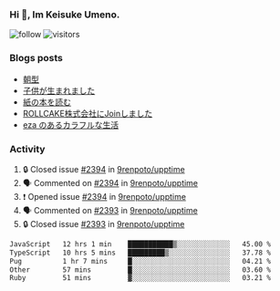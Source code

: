 ### Hi 👋, Im Keisuke Umeno.

<!--
**9renpoto/9renpoto** is a ✨ _special_ ✨ repository because its `README.md` (this file) appears on your GitHub profile.

Here are some ideas to get you started:

- 🔭 I’m currently working on ...
- 🌱 I’m currently learning ...
- 👯 I’m looking to collaborate on ...
- 🤔 I’m looking for help with ...
- 💬 Ask me about ...
- 📫 How to reach me: ...
- 😄 Pronouns: ...
- ⚡ Fun fact: ...
-->

![follow](https://img.shields.io/github/followers/9renpoto?label=Follow&style=social)
![visitors](https://komarev.com/ghpvc/?username=9renpoto&label=Profile%20views&color=0e75b6&style=flat)

### Blogs posts

<!-- BLOG-POST-LIST:START -->
- [朝型](https://9renpoto.win/entry/2024/05/29/im-an-early)
- [子供が生まれました](https://9renpoto.win/entry/2024/04/18/hello-world)
- [紙の本を読む](https://9renpoto.win/entry/2024/02/25/reading-papar-book)
- [ROLLCAKE株式会社にJoinしました](https://9renpoto.win/entry/2024/02/11/join)
- [eza のあるカラフルな生活](https://9renpoto.win/entry/2024/02/01/eza)
<!-- BLOG-POST-LIST:END -->

### Activity

<!--START_SECTION:activity-->
1. 🔒 Closed issue [#2394](https://github.com/9renpoto/upptime/issues/2394) in [9renpoto/upptime](https://github.com/9renpoto/upptime)
2. 🗣 Commented on [#2394](https://github.com/9renpoto/upptime/issues/2394#issuecomment-2182541453) in [9renpoto/upptime](https://github.com/9renpoto/upptime)
3. ❗ Opened issue [#2394](https://github.com/9renpoto/upptime/issues/2394) in [9renpoto/upptime](https://github.com/9renpoto/upptime)
4. 🗣 Commented on [#2393](https://github.com/9renpoto/upptime/issues/2393#issuecomment-2182485701) in [9renpoto/upptime](https://github.com/9renpoto/upptime)
5. 🔒 Closed issue [#2393](https://github.com/9renpoto/upptime/issues/2393) in [9renpoto/upptime](https://github.com/9renpoto/upptime)
<!--END_SECTION:activity-->

<!--START_SECTION:waka-->

```txt
JavaScript   12 hrs 1 min    ███████████▒░░░░░░░░░░░░░   45.00 %
TypeScript   10 hrs 5 mins   █████████▒░░░░░░░░░░░░░░░   37.78 %
Pug          1 hr 7 mins     █░░░░░░░░░░░░░░░░░░░░░░░░   04.21 %
Other        57 mins         █░░░░░░░░░░░░░░░░░░░░░░░░   03.60 %
Ruby         51 mins         ▓░░░░░░░░░░░░░░░░░░░░░░░░   03.21 %
```

<!--END_SECTION:waka-->
